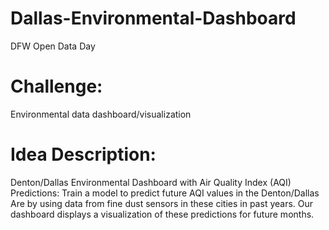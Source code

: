 # Dallas-Environmental-Dashboard
  DFW Open Data Day

# Challenge: 
  Environmental data dashboard/visualization
  
# Idea Description: 
  Denton/Dallas Environmental Dashboard with Air Quality Index (AQI) Predictions: 
  Train a model to predict future AQI values in the Denton/Dallas Are by using data from fine dust sensors in these cities in   past years. Our dashboard displays a visualization of these predictions for future months.

